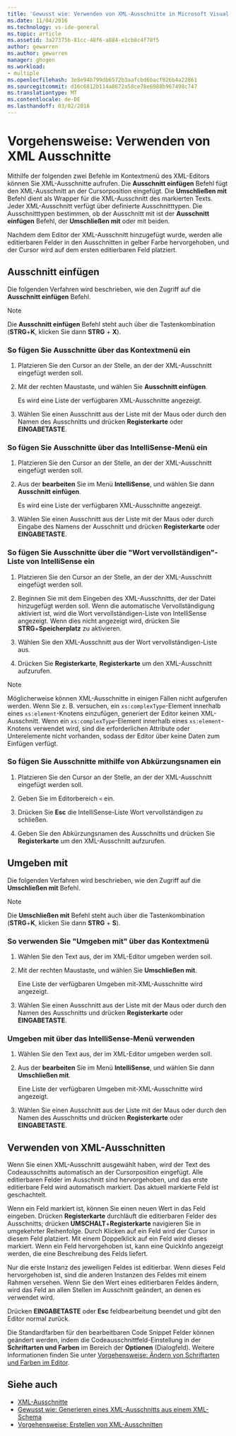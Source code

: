 ```yaml
---
title: 'Gewusst wie: Verwenden von XML-Ausschnitte in Microsoft Visual Studio | Microsoft Docs'
ms.date: 11/04/2016
ms.technology: vs-ide-general
ms.topic: article
ms.assetid: 3a27375b-81cc-48f6-a884-e1cb8c4f78f5
author: gewarren
ms.author: gewarren
manager: ghogen
ms.workload:
- multiple
ms.openlocfilehash: 3e8e94b799db6572b3aafcbd6bacf826b4a22861
ms.sourcegitcommit: d16c6812b114a8672a58ce78e6988b967498c747
ms.translationtype: MT
ms.contentlocale: de-DE
ms.lasthandoff: 03/02/2018
---
```

# <a name="how-to-use-xml-snippets"></a>Vorgehensweise: Verwenden von XML Ausschnitte

Mithilfe der folgenden zwei Befehle im Kontextmenü des XML-Editors können Sie XML-Ausschnitte aufrufen. Die **Ausschnitt einfügen** Befehl fügt den XML-Ausschnitt an der Cursorposition eingefügt. Die **Umschließen mit** Befehl dient als Wrapper für die XML-Ausschnitt des markierten Texts. Jeder XML-Ausschnitt verfügt über definierte Ausschnitttypen. Die Ausschnitttypen bestimmen, ob der Ausschnitt mit ist der **Ausschnitt einfügen** Befehl, der **Umschließen mit** oder mit beiden.

Nachdem dem Editor der XML-Ausschnitt hinzugefügt wurde, werden alle editierbaren Felder in den Ausschnitten in gelber Farbe hervorgehoben, und der Cursor wird auf dem ersten editierbaren Feld platziert.

## <a name="insert-snippet"></a>Ausschnitt einfügen

Die folgenden Verfahren wird beschrieben, wie den Zugriff auf die **Ausschnitt einfügen** Befehl.

> [!NOTE]
> Die **Ausschnitt einfügen** Befehl steht auch über die Tastenkombination (**STRG**+**K**, klicken Sie dann **STRG** + **X**).

### <a name="to-insert-snippets-from-the-shortcut-menu"></a>So fügen Sie Ausschnitte über das Kontextmenü ein

1. Platzieren Sie den Cursor an der Stelle, an der der XML-Ausschnitt eingefügt werden soll.

2. Mit der rechten Maustaste, und wählen Sie **Ausschnitt einfügen**.

   Es wird eine Liste der verfügbaren XML-Ausschnitte angezeigt.

3. Wählen Sie einen Ausschnitt aus der Liste mit der Maus oder durch den Namen des Ausschnitts und drücken **Registerkarte** oder **EINGABETASTE**.

### <a name="to-insert-snippets-using-the-intellisense-menu"></a>So fügen Sie Ausschnitte über das IntelliSense-Menü ein

1. Platzieren Sie den Cursor an der Stelle, an der der XML-Ausschnitt eingefügt werden soll.

2. Aus der **bearbeiten** Sie im Menü **IntelliSense**, und wählen Sie dann **Ausschnitt einfügen**.

   Es wird eine Liste der verfügbaren XML-Ausschnitte angezeigt.

3. Wählen Sie einen Ausschnitt aus der Liste mit der Maus oder durch Eingabe des Namens der Ausschnitt und drücken **Registerkarte** oder **EINGABETASTE**.

### <a name="to-insert-snippets-through-the-intellisense-complete-word-list"></a>So fügen Sie Ausschnitte über die "Wort vervollständigen"-Liste von IntelliSense ein

1. Platzieren Sie den Cursor an der Stelle, an der der XML-Ausschnitt eingefügt werden soll.

2. Beginnen Sie mit dem Eingeben des XML-Ausschnitts, der der Datei hinzugefügt werden soll. Wenn die automatische Vervollständigung aktiviert ist, wird die Wort vervollständigen-Liste von IntelliSense angezeigt. Wenn dies nicht angezeigt wird, drücken Sie **STRG**+**Speicherplatz** zu aktivieren.

3. Wählen Sie den XML-Ausschnitt aus der Wort vervollständigen-Liste aus.

4. Drücken Sie **Registerkarte**, **Registerkarte** um den XML-Ausschnitt aufzurufen.

> [!NOTE]
> Möglicherweise können XML-Ausschnitte in einigen Fällen nicht aufgerufen werden. Wenn Sie z. B. versuchen, ein `xs:complexType`-Element innerhalb eines `xs:element`-Knotens einzufügen, generiert der Editor keinen XML-Ausschnitt. Wenn ein `xs:complexType`-Element innerhalb eines `xs:element`-Knotens verwendet wird, sind die erforderlichen Attribute oder Unterelemente nicht vorhanden, sodass der Editor über keine Daten zum Einfügen verfügt.

### <a name="to-insert-snippets-using-the-shortcut-name"></a>So fügen Sie Ausschnitte mithilfe von Abkürzungsnamen ein

1. Platzieren Sie den Cursor an der Stelle, an der der XML-Ausschnitt eingefügt werden soll.

2. Geben Sie im Editorbereich `<` ein.

3. Drücken Sie **Esc** die IntelliSense-Liste Wort vervollständigen zu schließen.

4. Geben Sie den Abkürzungsnamen des Ausschnitts und drücken Sie **Registerkarte** um den XML-Ausschnitt aufzurufen.

## <a name="surround-with"></a>Umgeben mit

Die folgenden Verfahren wird beschrieben, wie den Zugriff auf die **Umschließen mit** Befehl.

> [!NOTE]
> Die **Umschließen mit** Befehl steht auch über die Tastenkombination (**STRG**+**K**, klicken Sie dann **STRG** + **S**).

### <a name="to-use-surround-with-from-the-context-menu"></a>So verwenden Sie "Umgeben mit" über das Kontextmenü

1. Wählen Sie den Text aus, der im XML-Editor umgeben werden soll.

2. Mit der rechten Maustaste, und wählen Sie **Umschließen mit**.

   Eine Liste der verfügbaren Umgeben mit-XML-Ausschnitte wird angezeigt.

3. Wählen Sie einen Ausschnitt aus der Liste mit der Maus oder durch den Namen des Ausschnitts und drücken **Registerkarte** oder **EINGABETASTE**.

### <a name="to-use-surround-with-from-the-intellisense-menu"></a>Umgeben mit über das IntelliSense-Menü verwenden

1. Wählen Sie den Text aus, der im XML-Editor umgeben werden soll.

2. Aus der **bearbeiten** Sie im Menü **IntelliSense**, und wählen Sie dann **Umschließen mit**.

   Eine Liste der verfügbaren Umgeben mit-XML-Ausschnitte wird angezeigt.

3. Wählen Sie einen Ausschnitt aus der Liste mit der Maus oder durch den Namen des Ausschnitts und drücken **Registerkarte** oder **EINGABETASTE**.

## <a name="using-xml-snippets"></a>Verwenden von XML-Ausschnitten

Wenn Sie einen XML-Ausschnitt ausgewählt haben, wird der Text des Codeausschnitts automatisch an der Cursorposition eingefügt. Alle editierbaren Felder im Ausschnitt sind hervorgehoben, und das erste editierbare Feld wird automatisch markiert. Das aktuell markierte Feld ist geschachtelt.

Wenn ein Feld markiert ist, können Sie einen neuen Wert in das Feld eingeben. Drücken **Registerkarte** durchläuft die editierbaren Felder des Ausschnitts; drücken **UMSCHALT**+**Registerkarte** navigieren Sie in umgekehrter Reihenfolge. Durch Klicken auf ein Feld wird der Cursor in diesem Feld platziert. Mit einem Doppelklick auf ein Feld wird dieses markiert. Wenn ein Feld hervorgehoben ist, kann eine QuickInfo angezeigt werden, die eine Beschreibung des Felds liefert.

Nur die erste Instanz des jeweiligen Feldes ist editierbar. Wenn dieses Feld hervorgehoben ist, sind die anderen Instanzen des Feldes mit einem Rahmen versehen. Wenn Sie den Wert eines editierbaren Feldes ändern, wird das Feld an allen Stellen im Ausschnitt geändert, an denen es verwendet wird.

Drücken **EINGABETASTE** oder **Esc** feldbearbeitung beendet und gibt den Editor normal zurück.

Die Standardfarben für den bearbeitbaren Code Snippet Felder können geändert werden, indem die Codeausschnittfeld-Einstellung in der **Schriftarten und Farben** im Bereich der **Optionen** (Dialogfeld). Weitere Informationen finden Sie unter [Vorgehensweise: Ändern von Schriftarten und Farben im Editor](../ide/reference/how-to-change-fonts-and-colors-in-the-editor.md).

## <a name="see-also"></a>Siehe auch

- [XML-Ausschnitte](../xml-tools/xml-snippets.md)
- [Gewusst wie: Generieren eines XML-Ausschnitts aus einem XML-Schema](../xml-tools/how-to-generate-an-xml-snippet-from-an-xml-schema.md)
- [Vorgehensweise: Erstellen von XML-Ausschnitten](../xml-tools/how-to-create-xml-snippets.md)